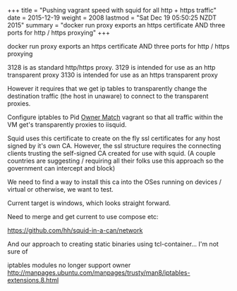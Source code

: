 +++
title = "Pushing vagrant speed with squid for all http + https traffic"
date = 2015-12-19
weight = 2008
lastmod = "Sat Dec 19 05:50:25 NZDT 2015"
summary = "docker run proxy exports an https certificate AND three ports for http / https proxying"
+++


docker run proxy exports an https certificate AND three ports for http / https proxying

3128 is as standard http/https proxy.
3129 is intended for use as an http transparent proxy
3130 is intended for use as an https transparent proxy

However it requires that we get ip tables to transparently change the destination traffic (the host in unaware) to connect to the transparent proxies.

Configure iptables to Pid [Owner Match](https://www.frozentux.net/iptables-tutorial/iptables-tutorial.html#OWNERMATCH) vagrant so that all traffic within the VM get's transparently proxies to iisquid.

Squid uses this certificate to create on the fly ssl certificates for any host signed by it's own CA. However, the ssl structure requires the connecting clients trusting the self-signed CA created for use with squid. (A couple countries are suggesting / requiring all their folks use this approach so the government can intercept and block)

We need to find a way to install this ca into the OSes running on devices / virtual or otherwise, we want to test.

Current target is windows, which looks straight forward.

Need to merge and get current to use compose etc:

https://github.com/hh/squid-in-a-can/network

And our approach to creating static binaries using tcl-container... I'm not sure of 

iptables modules no longer support owner
http://manpages.ubuntu.com/manpages/trusty/man8/iptables-extensions.8.html
